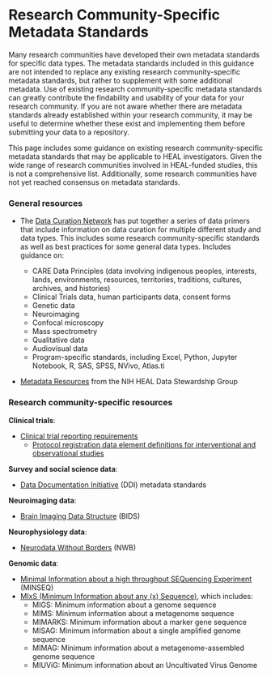 # Research Community-Specific Metadata Standards

Many research communities have developed their own metadata standards for specific data types. The metadata standards included in this guidance are not intended to replace any existing research community-specific metadata standards, but rather to supplement with some additional metadata. Use of existing research community-specific metadata standards can greatly contribute the findability and usability of your data for your research community. If you are not aware whether there are metadata standards already established within your research community, it may be useful to determine whether these exist and implementing them before submitting your data to a repository. 

This page includes some guidance on existing research community-specific metadata standards that may be applicable to HEAL investigators. Given the wide range of research communities involved in HEAL-funded studies, this is not a comprehensive list. Additionally, some research communities have not yet reached consensus on metadata standards.

### General resources

* The [Data Curation Network](https://github.com/DataCurationNetwork/data-primers/tree/main) has put together a series of data primers that include information on data curation for multiple different study and data types. This includes some research community-specific standards as well as best practices for some general data types. Includes guidance on:
  * CARE Data Principles (data involving indigenous peoples, interests, lands, environments, resources, territories, traditions, cultures, archives, and histories)
  * Clinical Trials data, human participants data, consent forms
  * Genetic data
  * Neuroimaging
  * Confocal microscopy  
  * Mass spectrometry
  * Qualitative data
  * Audiovisual data
  * Program-specific standards, including Excel, Python, Jupyter Notebook, R, SAS, SPSS, NVivo, Atlas.ti

* [Metadata Resources](https://www.healdatafair.org/resources/metadata) from the NIH HEAL Data Stewardship Group

### Research community-specific resources

**Clinical trials**:

* [Clinical trial reporting requirements](https://clinicaltrials.gov/policy/reporting-requirements)
  * [Protocol registration data element definitions for interventional and observational studies](https://clinicaltrials.gov/policy/protocol-definitions)

**Survey and social science data**:

* [Data Documentation Initiative](https://ddialliance.org/) (DDI) metadata standards

**Neuroimaging data**: 

* [Brain Imaging Data Structure](https://bids.neuroimaging.io/specification.html) (BIDS)

**Neurophysiology data**:

* [Neurodata Without Borders](https://www.nwb.org/nwb-neurophysiology/) (NWB)

**Genomic data**:

* [ Minimal Information about a high throughput SEQuencing Experiment](https://fairsharing.org/FAIRsharing.a55z32) (MINSEQ)
* [MIxS (Minimum Information about any (x) Sequence)](https://www.gensc.org/pages/standards/checklists.html), which includes:
  * MIGS: Minimum information about a genome sequence
  * MIMS: Minimum information about a metagenome sequence
  * MIMARKS: Minimum information about a marker gene sequence
  * MISAG: Minimum information about a single amplified genome sequence
  * MIMAG: Minimum information about a metagenome-assembled genome sequence
  * MIUViG: Minimum information about an Uncultivated Virus Genome